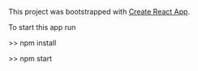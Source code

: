 This project was bootstrapped with [Create React App](https://github.com/facebookincubator/create-react-app).

To start this app run

\>\> npm install
 
\>\> npm start